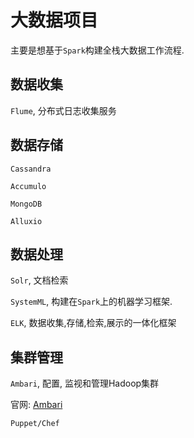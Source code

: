# 大数据项目

主要是想基于`Spark`构建全栈大数据工作流程.

## 数据收集

`Flume`, 分布式日志收集服务

## 数据存储

`Cassandra`

`Accumulo`

`MongoDB`

`Alluxio`

## 数据处理

`Solr`, 文档检索

`SystemML`, 构建在`Spark`上的机器学习框架.

`ELK`, 数据收集,存储,检索,展示的一体化框架

## 集群管理

`Ambari`, 配置, 监视和管理Hadoop集群

官网: [Ambari](http://ambari.apache.org)

`Puppet/Chef`

